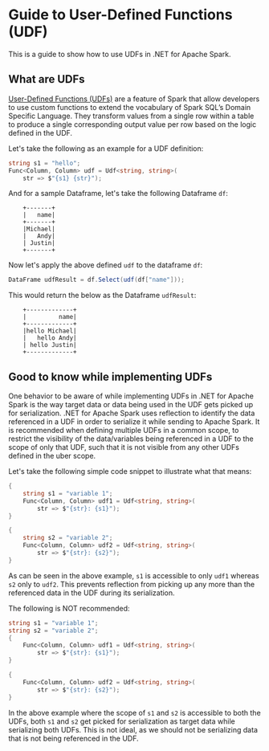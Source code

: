 # Guide to User-Defined Functions (UDF)

This is a guide to show how to use UDFs in .NET for Apache Spark.

## What are UDFs

[User-Defined Functions (UDFs)](https://spark.apache.org/docs/latest/api/java/org/apache/spark/sql/expressions/UserDefinedFunction.html) are a feature of Spark that allow developers to use custom functions to extend the vocabulary of Spark SQL’s Domain Specific Language. They transform values from a single row within a table to produce a single corresponding output value per row based on the logic defined in the UDF.

Let's take the following as an example for a UDF definition:

```csharp
string s1 = "hello";
Func<Column, Column> udf = Udf<string, string>(
    str => $"{s1} {str}");

```

And for a sample Dataframe, let's take the following Dataframe `df`:

```text
    +-------+
    |   name|
    +-------+
    |Michael|
    |   Andy|
    | Justin|
    +-------+
```

Now let's apply the above defined `udf` to the dataframe `df`:

```csharp
DataFrame udfResult = df.Select(udf(df["name"]));
```

This would return the below as the Dataframe `udfResult`:

```text
    +-------------+
    |         name|
    +-------------+
    |hello Michael|
    |   hello Andy|
    | hello Justin|
    +-------------+
```

## Good to know while implementing UDFs

One behavior to be aware of while implementing UDFs in .NET for Apache Spark is the way target data or data being used in the UDF gets picked up for serialization. .NET for Apache Spark uses reflection to identify the data referenced in a UDF in order to serialize it while sending to Apache Spark. It is recommended when defining multiple UDFs in a common scope, to restrict the visibility of the data/variables being referenced in a UDF to the scope of only that UDF, such that it is not visible from any other UDFs defined in the uber scope.

Let's take the following simple code snippet to illustrate what that means:

```csharp
{
    string s1 = "variable 1";
    Func<Column, Column> udf1 = Udf<string, string>(
        str => $"{str}: {s1}");
}

{
    string s2 = "variable 2";
    Func<Column, Column> udf2 = Udf<string, string>(
        str => $"{str}: {s2}");
}
```

As can be seen in the above example, `s1` is accessible to only `udf1` whereas `s2` only to `udf2`. This prevents reflection from picking up any more than the referenced data in the UDF during its serialization.

The following is NOT recommended:

```csharp
string s1 = "variable 1";
string s2 = "variable 2";
{
    Func<Column, Column> udf1 = Udf<string, string>(
        str => $"{str}: {s1}");
}

{
    Func<Column, Column> udf2 = Udf<string, string>(
        str => $"{str}: {s2}");
}
```

In the above example where the scope of `s1` and `s2` is accessible to both the UDFs, both `s1` and `s2` get picked for serialization as target data while serializing both UDFs. This is not ideal, as we should not be serializing data that is not being referenced in the UDF.
